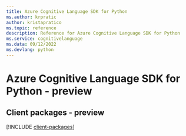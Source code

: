 ```yaml
---
title: Azure Cognitive Language SDK for Python
ms.author: krpratic
author: kristapratico
ms.topic: reference
description: Reference for Azure Cognitive Language SDK for Python
ms.service: cognitivelanguage
ms.data: 09/12/2022
ms.devlang: python
---
```

# Azure Cognitive Language SDK for Python - preview

## Client packages - preview
[!INCLUDE [client-packages](cognitive-language-client-index.md)]